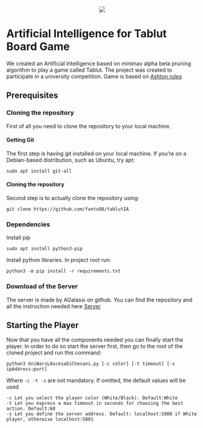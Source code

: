 <div style="text-align:center">
    <img src="https://i.ibb.co/Qkmm8yz/board.png">
</div>

# Artificial Intelligence for Tablut Board Game
We created an Artificial Intelligence based on minimax alpha beta pruning algorithm to play a game called Tablut.
The project was created to participate in a university competition. Game is based on [Ashton rules](http://ww.aagenielsen.dk/LinnaeusPaper-Longer.pdf)

## Prerequisites

### Cloning the repository
First of all you need to clone the repository to your local machine.

#### Getting Git
The first step is having git installed on your local machine. If you’re on a Debian-based distribution, 
such as Ubuntu, try apt:

```
sudo apt install git-all
```

#### Cloning the repository
Second step is to actually clone the repository using:
```
git clone https://github.com/fanto88/tablutIA
```

### Dependencies
Install pip
```
sudo apt install python3-pip
```

Install python libraries. In project root run:
```
python3 -m pip install -r requirements.txt
```


### Download of the Server
The server is made by AGalassi on github. You can find the repository and all the instruction needed here [Server](https://github.com/AGalassi/TablutCompetition)

## Starting the Player
Now that you have all the components needed you can finally start the player. In order to do so start the server first,
then go to the root of the cloned project and run this command:
```
python3 UniWarsLAscesaDiChesani.py [-c color] [-t timeout] [-s ipAddress:port]
```

Where ``` -c -t -s ``` are not mandatory. If omitted, the default values ​​will be used
``` 
-c Let you select the player color (White/Black). Default:White
-t Let you express a max timeout in seconds for choosing the best action. Default:60
-s Let you define the server address. Default: localhost:5800 if White player, otherwise localhost:5801
```
